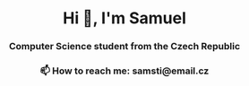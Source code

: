 <h1 align="center">Hi 👋, I'm Samuel</h1>
<h3 align="center">Computer Science student from the Czech Republic</h3>


<h3 align="center">📫 How to reach me: <b></b>samsti@email.cz</b></h3>







